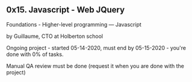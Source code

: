 0x15. Javascript - Web JQuery
------------------------------------------------------------
 Foundations - Higher-level programming ― Javascript

 by Guillaume, CTO at Holberton school

 Ongoing project - started 05-14-2020, must end by 05-15-2020  - you're done with 0% of tasks.

 Manual QA review must be done (request it when you are done with the project)